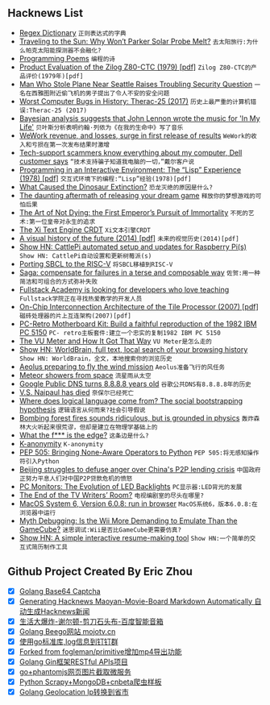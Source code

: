 ## Hacknews List


- [Regex Dictionary](https://visca.com/regexdict/)  `正则表达式的字典`
- [Traveling to the Sun: Why Won’t Parker Solar Probe Melt?](https://www.nasa.gov/feature/goddard/2018/traveling-to-the-sun-why-won-t-parker-solar-probe-melt)  `去太阳旅行:为什么帕克太阳能探测器不会融化?`
- [Programming Poems](http://johesp30.freehostia.com/poems.html)  `编程的诗`
- [Product Evaluation of the Zilog Z80-CTC (1979) [pdf]](http://smithsonianchips.si.edu/ice/OCR_ScanPE125/PE125(10379-K).pdf)  `Zilog Z80-CTC的产品评价(1979年)[pdf]`
- [Man Who Stole Plane Near Seattle Raises Troubling Security Question](https://www.nytimes.com/2018/08/11/us/seatac-stolen-plane-richard-b-russell.html)  `一名在西雅图附近偷飞机的男子提出了令人不安的安全问题`
- [Worst Computer Bugs in History: Therac-25 (2017)](https://blog.bugsnag.com/bug-day-race-condition-therac-25/)  `历史上最严重的计算机错误:Therac-25 (2017)`
- [Bayesian analysis suggests that John Lennon wrote the music for &#39;In My Life&#39;](https://www.npr.org/2018/08/11/637468053/a-songwriting-mystery-solved-math-proves-john-lennon-wrote-in-my-life)  `贝叶斯分析表明约翰·列侬为《在我的生命中》写了音乐`
- [WeWork revenue, and losses, surge in first release of results](https://www.reuters.com/article/us-wework-results/wework-revenue-and-losses-surge-in-first-release-of-results-idUSKBN1KU2KI)  `WeWork的收入和亏损在第一次发布结果时激增`
- [Tech-support scammers know everything about my computer, Dell customer says](https://arstechnica.com/information-technology/2018/07/ongoing-scam-is-still-stoking-concerns-dell-customer-data-was-breached/)  `“技术支持骗子知道我电脑的一切，”戴尔客户说`
- [Programming in an Interactive Environment: The “Lisp” Experience (1978) [pdf]](http://www.softwarepreservation.org/projects/interactive_c/bib/Sandewall-1978.pdf)  `交互式环境下的编程:“Lisp”经验(1978)[pdf]`
- [What Caused the Dinosaur Extinction?](https://www.theatlantic.com/magazine/archive/2018/09/dinosaur-extinction-debate/565769/?single_page=true)  `恐龙灭绝的原因是什么?`
- [The daunting aftermath of releasing your dream game](https://www.pcgamer.com/the-daunting-aftermath-of-releasing-your-dream-game-as-told-by-the-devs-of-stardew-valley-owlboy-and-more/)  `释放你的梦想游戏的可怕后果`
- [The Art of Not Dying: the First Emperor’s Pursuit of Immortality](https://www.laphamsquarterly.org/roundtable/art-not-dying)  `不死的艺术:第一位皇帝对永生的追求`
- [The Xi Text Engine CRDT](https://github.com/google/xi-editor/blob/e8065a3993b80af0aadbca0e50602125d60e4e38/doc/crdt-details.md)  `Xi文本引擎CRDT`
- [A visual history of the future (2014) [pdf]](https://assets.publishing.service.gov.uk/government/uploads/system/uploads/attachment_data/file/360814/14-814-future-cities-visual-history.pdf)  `未来的视觉历史(2014)[pdf]`
- [Show HN: CattlePi automated setup and updates for Raspberry Pi(s)](https://cattlepi.com/)  `Show HN: CattlePi自动设置和更新树莓派(s)`
- [Porting SBCL to the RISC-V](http://christophe.rhodes.io/notes/blog/posts/2018/beginning_an_sbcl_port/)  `将SBCL移植到RISC-V`
- [Saga: compensate for failures in a terse and composable way](http://vectos.net/posts/2018-08-10-saga.html)  `佐贺:用一种简洁和可组合的方式弥补失败`
- [Fullstack Academy is looking for developers who love teaching](https://fullstackacademy.workable.com/jobs/186349)  `Fullstack学院正在寻找热爱教学的开发人员`
- [On-Chip Interconnection Architecture of the Tile Processor (2007) [pdf]](https://www.princeton.edu/~wentzlaf/documents/Wentzlaff.2007.IEEE_Micro.Tilera.pdf)  `磁砖处理器的片上互连架构(2007)[pdf]`
- [PC-Retro Motherboard Kit: Build a faithful reproduction of the 1982 IBM PC 5150](http://www.mtmscientific.com/pc-retro.html)  `PC- retro主板套件:建立一个忠实的复制1982 IBM PC 5150`
- [The VU Meter and How It Got That Way](https://hackaday.com/2018/08/09/the-vu-meter-and-how-it-got-that-way/)  `VU Meter是怎么走的`
- [Show HN: WorldBrain, full text, local search of your browsing history](https://worldbrain.io/#)  `Show HN: WorldBrain，全文，本地搜索你的浏览历史`
- [Aeolus preparing to fly the wind mission](https://www.esa.int/Our_Activities/Operations/Aeolus_preparing_to_fly_the_wind_mission)  `Aeolus准备飞行的风任务`
- [Meteor showers from space](https://www.meteorshowers.org/)  `流星雨从太空`
- [Google Public DNS turns 8.8.8.8 years old](https://security.googleblog.com/2018/08/google-public-dns-turns-8888-years-old.html)  `谷歌公共DNS有8.8.8.8年的历史`
- [V.S. Naipaul has died](https://www.nytimes.com/2018/08/11/obituaries/vs-naipaul-dead-author-nobel-prize.html)  `奈保尔已经死亡`
- [Where does logical language come from? The social bootstrapping hypothesis](http://babieslearninglanguage.blogspot.com/2018/08/where-does-logical-language-come-from.html)  `逻辑语言从何而来?社会引导假说`
- [Bombing forest fires sounds ridiculous, but is grounded in physics](https://www.popularmechanics.com/military/weapons/a22674251/air-force-bomb-forest-fires/)  `轰炸森林大火听起来很荒谬，但却是建立在物理学基础上的`
- [What the f*** is the edge?](https://arcentry.com/blog/what-the-f-is-the-edge/)  `这条边是什么?`
- [K-anonymity](https://en.wikipedia.org/wiki/K-anonymity)  `K-anonymity`
- [PEP 505: Bringing None-Aware Operators to Python](https://www.python.org/dev/peps/pep-0505/)  `PEP 505:将无感知操作符引入Python`
- [Beijing struggles to defuse anger over China&#39;s P2P lending crisis](https://www.reuters.com/article/us-china-lenders-p2p-insight/beijing-struggles-to-defuse-anger-over-chinas-p2p-lending-crisis-idUSKBN1KX077)  `中国政府正努力平息人们对中国P2P贷款危机的愤怒`
- [PC Monitors: The Evolution of LED Backlights](https://pcmonitors.info/articles/the-evolution-of-led-backlights/)  `PC显示器:LED背光的发展`
- [The End of the TV Writers’ Room?](https://www.vanityfair.com/hollywood/2018/08/the-end-of-the-tv-writers-room-as-we-know-it-mini-rooms)  `电视编剧室的尽头在哪里?`
- [MacOS System 6, Version 6.0.8: run in browser](https://archive.org/details/mac_MacOS_6.0.8)  `MacOS系统6，版本6.0.8:在浏览器中运行`
- [Myth Debugging: Is the Wii More Demanding to Emulate Than the GameCube?](https://dolphin-emu.org/blog/2018/07/21/myth-debugging-wii-more-demanding-emulate-gamecube/)  `迷思调试:Wii是否比GameCube更需要仿真?`
- [Show HN: A simple interactive resume-making tool](https://danplisetsky.github.io/resume-maker/)  `Show HN:一个简单的交互式简历制作工具`

## Github Project Created By Eric Zhou

- [x] [Golang Base64 Captcha](https://github.com/mojocn/base64Captcha)
- [x] [Generating Hacknews Maoyan-Movie-Board Markdown Automatically 自动生成Hacknews新闻](https://github.com/dejavuzhou/md-genie)
- [x] [生活大爆炸-谢尔顿-剪刀石头布-百度智能音箱](https://github.com/mojocn/dueros-bang-game)
- [x] [Golang Beego网站 mojotv.cn](https://github.com/mojocn/www.mojotv.cn)
- [x] [使用go标准库,log信息到钉钉群](https://github.com/mojocn/dooger)
- [x] [Forked from fogleman/primitive增加mp4导出功能](https://github.com/mojocn/primitive)
- [x] [Golang Gin框架RESTful APIs项目](https://github.com/JJJJJJJerk/ezier-golang-web-api-framework)
- [x] [go+phantomjs网页图片截取微服务](https://github.com/mojocn/screen_shot)
- [x] [Python Scrapy+MongoDB+cnbeta爬虫样板](https://github.com/mojocn/scrapy_mongodb_boilerplate_cnbeta)
- [x] [Golang Geolocation Ip转换到省市](https://github.com/mojocn/ip2location)